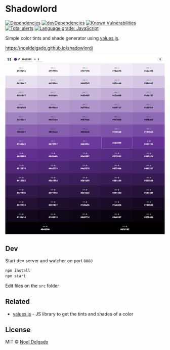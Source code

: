 # Shadowlord

[![Dependencies](https://img.shields.io/david/noeldelgado/shadowlord.svg)](https://david-dm.org/noeldelgado/shadowlord)
[![devDependencies](https://img.shields.io/david/dev/noeldelgado/shadowlord.svg)](https://david-dm.org/noeldelgado/shadowlord?type=dev)
[![Known Vulnerabilities](https://snyk.io/test/github/noeldelgado/shadowlord/badge.svg)](https://snyk.io/test/github/noeldelgado/shadowlord)
[![Total alerts](https://img.shields.io/lgtm/alerts/g/noeldelgado/shadowlord.svg?logo=lgtm&logoWidth=18)](https://lgtm.com/projects/g/noeldelgado/shadowlord/alerts/)
[![Language grade: JavaScript](https://img.shields.io/lgtm/grade/javascript/g/noeldelgado/shadowlord.svg?logo=lgtm&logoWidth=18)](https://lgtm.com/projects/g/noeldelgado/shadowlord/context:javascript)

Simple color tints and shade generator using [values.js](https://github.com/noeldelgado/values.js).

https://noeldelgado.github.io/shadowlord/

![sample](assets/img/screen-shot.png)

## Dev
Start dev server and watcher on port `8080`

```sh
npm install
npm start
```
Edit files on the `src` folder

## Related
- [values.js](https://github.com/noeldelgado/values.js) - JS library to get the tints and shades of a color

## License
MIT © [Noel Delgado](https://pixelia.me/)
